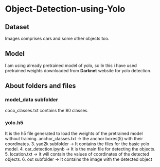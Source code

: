 # Object-Detection-using-Yolo

## Dataset 
Images comprises cars and some other objects too.

## Model

I am using already pretrained model of yolo, so In this i have  used pretrained weights downloaded from <b>Darknet</b> 
website for yolo detection.

## About folders and files

### model_data subfolder
coco_classes.txt contains the 80 classes.
### yolo.h5
It is the h5 file generated to load the weights of the pretrained model without training.
anchor_classes.txt -> the anchor boxes(5) with their coordinates.
3. yad2k subfolder -> It contains the files for the basic yolo model.
4. car_detection.ipynb -> It is the main file for detecting the objects.
5. location.txt -> It will contain the values of coordinates of the detected objects.
6. out subfolder -> It contains the image with the detected object
